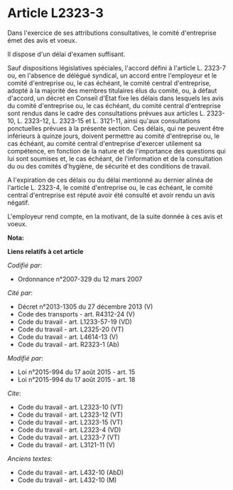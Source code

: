 # Article L2323-3

Dans l'exercice de ses attributions consultatives, le comité d'entreprise émet des avis et voeux. 

Il dispose d'un délai d'examen suffisant. 

Sauf dispositions législatives spéciales, l'accord défini à l'article L. 2323-7 ou, en l'absence de délégué syndical, un
accord entre l'employeur et le comité d'entreprise ou, le cas échéant, le comité central d'entreprise, adopté à la majorité
des membres titulaires élus du comité, ou, à défaut d'accord, un décret en Conseil d'Etat fixe les délais dans lesquels les
avis du comité d'entreprise ou, le cas échéant, du comité central d'entreprise sont rendus dans le cadre des consultations
prévues aux articles L. 2323-10, L. 2323-12, L. 2323-15 et L. 3121-11, ainsi qu'aux consultations ponctuelles prévues à la
présente section. Ces délais, qui ne peuvent être inférieurs à quinze jours, doivent permettre au comité d'entreprise ou, le
cas échéant, au comité central d'entreprise d'exercer utilement sa compétence, en fonction de la nature et de l'importance
des questions qui lui sont soumises et, le cas échéant, de l'information et de la consultation du ou des comités d'hygiène,
de sécurité et des conditions de travail. 

A l'expiration de ces délais ou du délai mentionné au dernier alinéa de l'article L. 2323-4, le comité d'entreprise ou, le
cas échéant, le comité central d'entreprise est réputé avoir été consulté et avoir rendu un avis négatif. 

L'employeur rend compte, en la motivant, de la suite donnée à ces avis et voeux.

**Nota:**



**Liens relatifs à cet article**

_Codifié par_:

  - Ordonnance n°2007-329 du 12 mars 2007

_Cité par_:

  - Décret n°2013-1305 du 27 décembre 2013 (V)
  - Code des transports - art. R4312-24 (V)
  - Code du travail - art. L1233-57-19 (VD)
  - Code du travail - art. L2325-20 (VT)
  - Code du travail - art. L4614-13 (V)
  - Code du travail - art. R2323-1 (Ab)

_Modifié par_:

  - Loi n°2015-994 du 17 août 2015 - art. 15
  - Loi n°2015-994 du 17 août 2015 - art. 18

_Cite_:

  - Code du travail - art. L2323-10 (VT)
  - Code du travail - art. L2323-12 (VT)
  - Code du travail - art. L2323-15 (VT)
  - Code du travail - art. L2323-4 (VD)
  - Code du travail - art. L2323-7 (VT)
  - Code du travail - art. L3121-11 (V)

_Anciens textes_:

  - Code du travail - art. L432-10 (AbD)
  - Code du travail - art. L432-10 (M)
